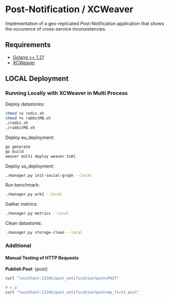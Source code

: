 # Post-Notification / XCWeaver

Implementation of a geo-replicated Post-Notification application that shows the occurence of cross-service inconsistencies.

## Requirements

- [Golang >= 1.21](https://go.dev/doc/install)
- [XCWeaver](https://github.com/TiagoMalhadas/xcweaver)


## LOCAL Deployment

### Running Locally with XCWeaver in Multi Process

Deploy datastores:

``` zsh
chmod +x redis.sh
chmod +x rabbitMQ.sh
./redis.sh
./rabbitMQ.sh
```

Deploy eu_deployment:

``` zsh
go generate
go build
weaver multi deploy weaver.toml
```

Deploy us_deployment:

``` zsh
./manager.py init-social-graph --local
```

Run benchmark:

``` zsh
./manager.py wrk2 --local
```

Gather metrics:
``` zsh
./manager.py metrics --local
```

Clean datastores:

``` zsh
./manager.py storage-clean --local
```

### Additional

#### Manual Testing of HTTP Requests

**Publish Post**: {post}

``` zsh
curl "localhost:12345/post_notification?post=POST"

# e.g.
curl "localhost:12345/post_notification?post=my_first_post"
```

